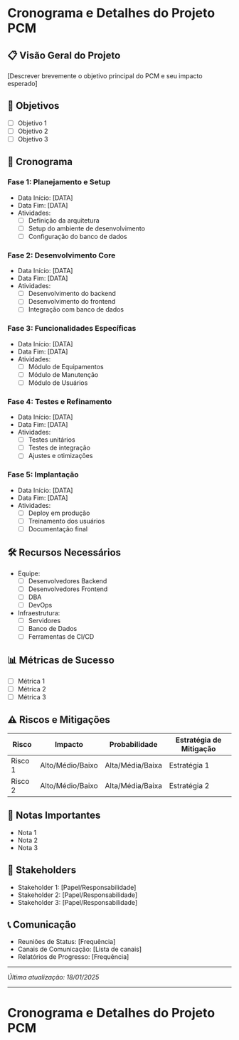 # Cronograma e Detalhes do Projeto PCM

## 📋 Visão Geral do Projeto
[Descrever brevemente o objetivo principal do PCM e seu impacto esperado]

## 🎯 Objetivos
- [ ] Objetivo 1
- [ ] Objetivo 2
- [ ] Objetivo 3

## 📅 Cronograma

### Fase 1: Planejamento e Setup
- Data Início: [DATA]
- Data Fim: [DATA]
- Atividades:
  - [ ] Definição da arquitetura
  - [ ] Setup do ambiente de desenvolvimento
  - [ ] Configuração do banco de dados

### Fase 2: Desenvolvimento Core
- Data Início: [DATA]
- Data Fim: [DATA]
- Atividades:
  - [ ] Desenvolvimento do backend
  - [ ] Desenvolvimento do frontend
  - [ ] Integração com banco de dados

### Fase 3: Funcionalidades Específicas
- Data Início: [DATA]
- Data Fim: [DATA]
- Atividades:
  - [ ] Módulo de Equipamentos
  - [ ] Módulo de Manutenção
  - [ ] Módulo de Usuários

### Fase 4: Testes e Refinamento
- Data Início: [DATA]
- Data Fim: [DATA]
- Atividades:
  - [ ] Testes unitários
  - [ ] Testes de integração
  - [ ] Ajustes e otimizações

### Fase 5: Implantação
- Data Início: [DATA]
- Data Fim: [DATA]
- Atividades:
  - [ ] Deploy em produção
  - [ ] Treinamento dos usuários
  - [ ] Documentação final

## 🛠 Recursos Necessários
- Equipe:
  - [ ] Desenvolvedores Backend
  - [ ] Desenvolvedores Frontend
  - [ ] DBA
  - [ ] DevOps

- Infraestrutura:
  - [ ] Servidores
  - [ ] Banco de Dados
  - [ ] Ferramentas de CI/CD

## 📊 Métricas de Sucesso
- [ ] Métrica 1
- [ ] Métrica 2
- [ ] Métrica 3

## ⚠️ Riscos e Mitigações
| Risco | Impacto | Probabilidade | Estratégia de Mitigação |
|-------|---------|---------------|------------------------|
| Risco 1 | Alto/Médio/Baixo | Alta/Média/Baixa | Estratégia 1 |
| Risco 2 | Alto/Médio/Baixo | Alta/Média/Baixa | Estratégia 2 |

## 📝 Notas Importantes
- Nota 1
- Nota 2
- Nota 3

## 👥 Stakeholders
- Stakeholder 1: [Papel/Responsabilidade]
- Stakeholder 2: [Papel/Responsabilidade]
- Stakeholder 3: [Papel/Responsabilidade]

## 📞 Comunicação
- Reuniões de Status: [Frequência]
- Canais de Comunicação: [Lista de canais]
- Relatórios de Progresso: [Frequência]

---
*Última atualização: 18/01/2025*


----

# Cronograma e Detalhes do Projeto PCM
